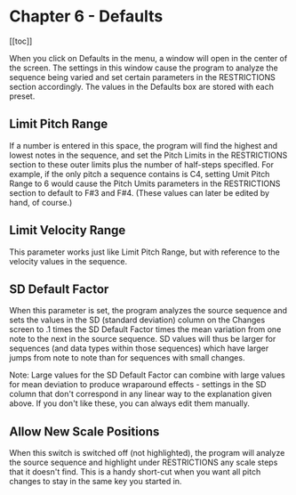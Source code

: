 # Chapter 6 - Defaults

[[toc]]

When you click on Defaults in the menu, a window will open in the center of the screen. The settings in this window cause the program to analyze the sequence being varied and set certain parameters in the RESTRICTIONS section accordingly. The values in the Defaults box are stored with each preset.

## Limit Pitch Range

If a number is entered in this space, the program will find the highest and lowest notes in the sequence, and set the Pitch Limits in the RESTRICTIONS section to these outer limits plus the number of half-steps specifled. For example, if the only pitch a sequence contains is C4, setting Umit Pitch Range to 6 would cause the Pitch Umits parameters in the RESTRICTIONS section to default to F#3 and F#4. (These values can later be edited by hand, of course.)

## Limit Velocity Range

This parameter works just like Limit Pitch Range, but with reference to the velocity values in the sequence.

## SD Default Factor

When this parameter is set, the program analyzes the source sequence and sets the values in the SD (standard deviation) column on the Changes screen to .1 times the SD Default Factor times the mean variation from one note to the next in the source sequence. SD values will thus be larger for sequences (and data types within those sequences) which have larger jumps from note to note than for sequences with small changes.

Note: Large values for the SD Default Factor can combine with large values for mean deviation to produce wraparound effects - settings in the SD column that don't correspond in any linear way to the explanation given above. If you don't like these, you can always edit them manually.

## Allow New Scale Positions

When this switch is switched off (not highlighted), the program will analyze the source sequence and highlight under RESTRICTIONS any scale steps that it doesn't find. This is a handy short-cut when you want all pitch changes to stay in the same key you started in.
